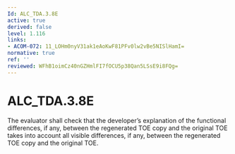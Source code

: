 ```yaml
---
Id: ALC_TDA.3.8E
active: true
derived: false
level: 1.116
links:
- ACOM-072: 11_LOHm0nyV31ak1eAoKwF81PFv0lw2vBe5NISlHamI=
normative: true
ref: ''
reviewed: WFhB1oimCz40nGZHmlFI7fOCU5p38Qan5LSsE9i8FQg=
---
```


# ALC_TDA.3.8E

The evaluator shall check that the developer’s explanation of the functional differences, if any, between the regenerated TOE copy and the original TOE takes into account all visible differences, if any, between the regenerated TOE copy and the original TOE.